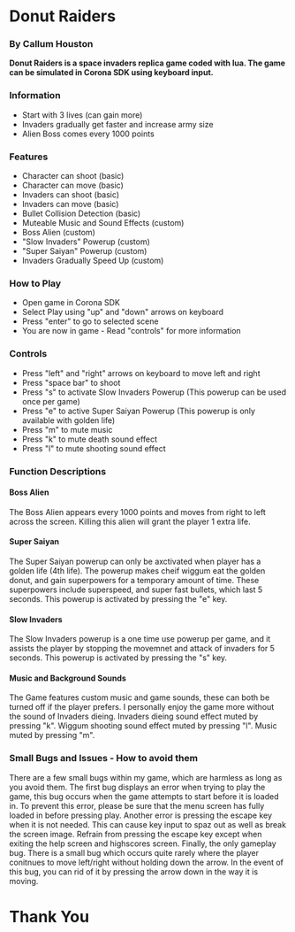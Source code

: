 # Donut Raiders

### By Callum Houston

**Donut Raiders is a space invaders replica game coded with lua. The game can be simulated in Corona SDK using keyboard input.**

### Information 
- Start with 3 lives (can gain more)
- Invaders gradually get faster and increase army size
- Alien Boss comes every 1000 points

### Features
- Character can shoot (basic)
- Character can move (basic)
- Invaders can shoot (basic)
- Invaders can move (basic)
- Bullet Collision Detection (basic)
- Muteable Music and Sound Effects (custom)
- Boss Alien (custom)
- "Slow Invaders" Powerup (custom)
- "Super Saiyan" Powerup (custom)
- Invaders Gradually Speed Up (custom)

### How to Play
- Open game in Corona SDK
- Select Play using "up" and "down" arrows on keyboard
- Press "enter" to go to selected scene
- You are now in game - Read "controls" for more information

### Controls
- Press "left" and "right" arrows on keyboard to move left and right
- Press "space bar" to shoot
- Press "s" to activate Slow Invaders Powerup (This powerup can be used once per game)
- Press "e" to active Super Saiyan Powerup (This powerup is only available with golden life)
- Press "m" to mute music
- Press "k" to mute death sound effect
- Press "l" to mute shooting sound effect

### Function Descriptions

#### Boss Alien
The Boss Alien appears every 1000 points and moves from right to left across the screen.
Killing this alien will grant the player 1 extra life.

#### Super Saiyan
The Super Saiyan powerup can only be axctivated when player has a golden life (4th life).
The powerup makes cheif wiggum eat the golden donut, and gain superpowers for a temporary amount of time.
These superpowers include superspeed, and super fast bullets, which last 5 seconds. This powerup is activated 
by pressing the "e" key.

#### Slow Invaders
The Slow Invaders powerup is a one time use powerup per game, and it assists the player by
stopping the movemnet and attack of invaders for 5 seconds. This powerup is activated by
pressing the "s" key.

#### Music and Background Sounds
The Game features custom music and game sounds, these can  both be turned off if the player prefers. I personally
enjoy the game more without the sound of Invaders dieing. Invaders dieing sound effect muted by pressing "k". Wiggum shooting sound effect muted by pressing "l". Music muted by pressing "m".

### Small Bugs and Issues - How to avoid them
There are a few small bugs within my game, which are harmless as long as you avoid them. The first bug displays an error when trying to play the game, this bug occurs when the game attempts to start before it is loaded in. To prevent this error, please be sure that the menu screen has fully loaded in before pressing play. Another error is pressing the escape key when it is not needed. This can cause key input to spaz out as well as break the screen image. Refrain from pressing the escape key except when exiting the help screen and highscores screen. Finally, the only gameplay bug. There is a small bug which occurs quite rarely where the player conitnues to move left/right without holding down the arrow. In the event of this bug, you can rid of it by pressing the arrow down in the way it is moving.

# 

# Thank You